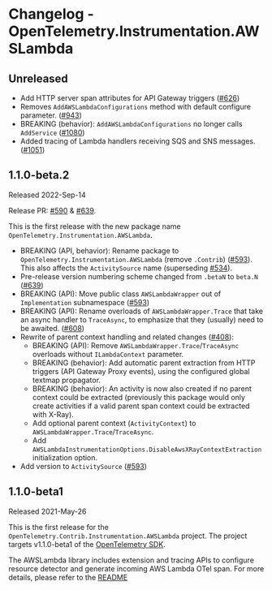 # Changelog - OpenTelemetry.Instrumentation.AWSLambda

## Unreleased

* Add HTTP server span attributes for API Gateway triggers
  ([#626](https://github.com/open-telemetry/opentelemetry-dotnet-contrib/pull/626))
* Removes `AddAWSLambdaConfigurations` method with default configure parameter.
  ([#943](https://github.com/open-telemetry/opentelemetry-dotnet-contrib/pull/943))
* BREAKING (behavior): `AddAWSLambdaConfigurations` no longer calls `AddService`
  ([#1080](https://github.com/open-telemetry/opentelemetry-dotnet-contrib/pull/1080))
*  Added tracing of Lambda handlers receiving SQS and SNS messages.
  ([#1051](https://github.com/open-telemetry/opentelemetry-dotnet-contrib/pull/1051))

## 1.1.0-beta.2

Released 2022-Sep-14

Release PR: [#590](https://github.com/open-telemetry/opentelemetry-dotnet-contrib/pull/590)
& [#639](https://github.com/open-telemetry/opentelemetry-dotnet-contrib/pull/639).

This is the first release with the new package name `OpenTelemetry.Instrumentation.AWSLambda`.

* BREAKING (API, behavior): Rename package to `OpenTelemetry.Instrumentation.AWSLambda`
  (remove `.Contrib`) ([#593](https://github.com/open-telemetry/opentelemetry-dotnet-contrib/pull/593)).
  This also affects the `ActivitySource` name (superseding [#534](https://github.com/open-telemetry/opentelemetry-dotnet-contrib/pull/534)).
* Pre-release version numbering scheme changed from `.betaN` to `beta.N` ([#639](https://github.com/open-telemetry/opentelemetry-dotnet-contrib/pull/639))
* BREAKING (API): Move public class `AWSLambdaWrapper` out of `Implementation` subnamespace
  ([#593](https://github.com/open-telemetry/opentelemetry-dotnet-contrib/pull/593))
* BREAKING (API): Rename overloads of `AWSLambdaWrapper.Trace` that take an async
  handler to `TraceAsync`, to emphasize that they (usually) need to be awaited.
  ([#608](https://github.com/open-telemetry/opentelemetry-dotnet-contrib/pull/608))
* Rewrite of parent context handling and related changes
  ([#408](https://github.com/open-telemetry/opentelemetry-dotnet-contrib/pull/408)):
  * BREAKING (API): Remove `AWSLambdaWrapper.Trace`/`TraceAsync` overloads
    without `ILambdaContext` parameter.
  * BREAKING (behavior): Add automatic parent extraction from HTTP triggers
    (API Gateway Proxy events), using the configured global textmap propagator.
  * BREAKING (behavior): An activity is now also created if no parent context
    could be extracted (previously this package would only create activities if
    a valid parent span context could be extracted with X-Ray).
  * Add optional parent context (`ActivityContext`) to `AWSLambdaWrapper.Trace`/`TraceAsync`.
  * Add `AWSLambdaInstrumentationOptions.DisableAwsXRayContextExtraction`
    initialization option.
* Add version to `ActivitySource` ([#593](https://github.com/open-telemetry/opentelemetry-dotnet-contrib/pull/593))

## 1.1.0-beta1

Released 2021-May-26

This is the first release for the `OpenTelemetry.Contrib.Instrumentation.AWSLambda`
project. The project targets v1.1.0-beta1 of the [OpenTelemetry
SDK](https://www.nuget.org/packages/OpenTelemetry/).

The AWSLambda library includes extension and tracing APIs to configure resource detector
and generate incoming AWS Lambda OTel span. For more details, please refer to the
[README](https://github.com/open-telemetry/opentelemetry-dotnet-contrib/blob/Instrumentation.AWSLambda-1.1.0-beta1/src/OpenTelemetry.Contrib.Instrumentation.AWSLambda/README.md)
